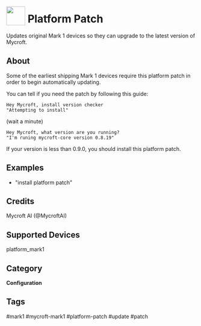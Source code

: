 # <img src='https://rawgithub.com/FortAwesome/Font-Awesome/master/advanced-options/raw-svg/solid/cog.svg ' card_color='#22a7f0' width='50' height='50' style='vertical-align:bottom'/> Platform Patch
Updates original Mark 1 devices so they can upgrade to the latest version of Mycroft.

## About 
Some of the earliest shipping Mark 1 devices require this platform patch in order to begin automatically updating.  

You can tell if you need the patch by following this guide:

```
Hey Mycroft, install version checker
"Attempting to install"
```
(wait a minute)
```
Hey Mycroft, what version are you running?
"I'm runing mycroft-core version 0.8.19"
```
If your version is less than 0.9.0, you should install this platform patch.

## Examples 
* "install platform patch"

## Credits 
Mycroft AI (@MycroftAI)

## Supported Devices 
platform_mark1 

## Category
**Configuration**

## Tags
#mark1
#mycroft-mark1
#platform-patch
#update
#patch
